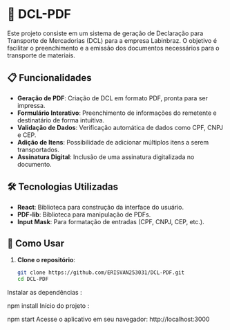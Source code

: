 # 🚚 DCL-PDF

Este projeto consiste em um sistema de geração de Declaração para Transporte de Mercadorias (DCL) para a empresa Labinbraz. O objetivo é facilitar o preenchimento e a emissão dos documentos necessários para o transporte de materiais.

## 📋 Funcionalidades

- **Geração de PDF**: Criação de DCL em formato PDF, pronta para ser impressa.
- **Formulário Interativo**: Preenchimento de informações do remetente e destinatário de forma intuitiva.
- **Validação de Dados**: Verificação automática de dados como CPF, CNPJ e CEP.
- **Adição de Itens**: Possibilidade de adicionar múltiplos itens a serem transportados.
- **Assinatura Digital**: Inclusão de uma assinatura digitalizada no documento.

## 🛠 Tecnologias Utilizadas

- **React**: Biblioteca para construção da interface do usuário.
- **PDF-lib**: Biblioteca para manipulação de PDFs.
- **Input Mask**: Para formatação de entradas (CPF, CNPJ, CEP, etc.).

## 🚀 Como Usar

1. **Clone o repositório**:
   ```bash
   git clone https://github.com/ERISVAN253031/DCL-PDF.git
   cd DCL-PDF
Instalar as dependências :




npm install
Início do projeto :



npm start
Acesse o aplicativo em seu navegador: http://localhost:3000
